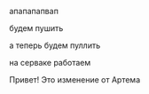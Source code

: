апапапапвап

будем пушить

а теперь будем пуллить

на серваке работаем

Привет! Это изменение от Артема